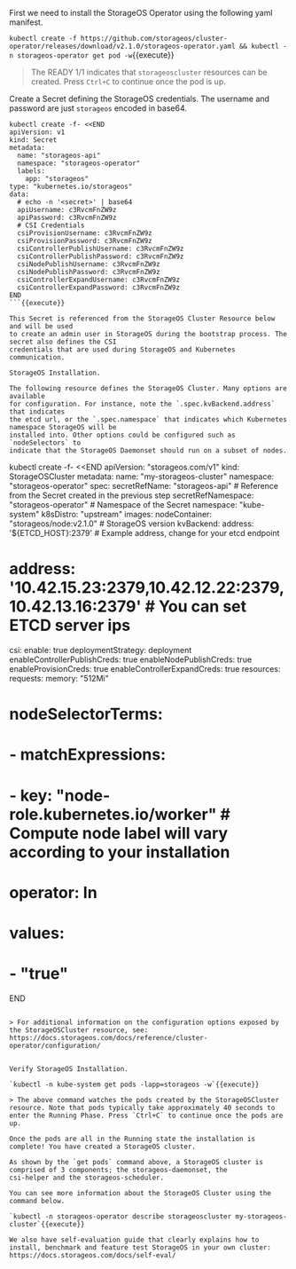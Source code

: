 
First we need to install the StorageOS Operator using the following yaml manifest.

`kubectl create -f https://github.com/storageos/cluster-operator/releases/download/v2.1.0/storageos-operator.yaml && kubectl -n storageos-operator get pod -w`{{execute}}

> The READY 1/1 indicates that `storageoscluster` resources can be created. Press `Ctrl+C` to continue once the pod is up.

Create a Secret defining the StorageOS credentials. The username and password are just `storageos` encoded in base64.

```
kubectl create -f- <<END
apiVersion: v1
kind: Secret
metadata:
  name: "storageos-api"
  namespace: "storageos-operator"
  labels:
    app: "storageos"
type: "kubernetes.io/storageos"
data:
  # echo -n '<secret>' | base64
  apiUsername: c3RvcmFnZW9z
  apiPassword: c3RvcmFnZW9z
  # CSI Credentials
  csiProvisionUsername: c3RvcmFnZW9z
  csiProvisionPassword: c3RvcmFnZW9z
  csiControllerPublishUsername: c3RvcmFnZW9z
  csiControllerPublishPassword: c3RvcmFnZW9z
  csiNodePublishUsername: c3RvcmFnZW9z
  csiNodePublishPassword: c3RvcmFnZW9z
  csiControllerExpandUsername: c3RvcmFnZW9z
  csiControllerExpandPassword: c3RvcmFnZW9z
END
```{{execute}}

This Secret is referenced from the StorageOS Cluster Resource below and will be used
to create an admin user in StorageOS during the bootstrap process. The secret also defines the CSI
credentials that are used during StorageOS and Kubernetes communication.

StorageOS Installation.

The following resource defines the StorageOS Cluster. Many options are available
for configuration. For instance, note the `.spec.kvBackend.address` that indicates
the etcd url, or the `.spec.namespace` that indicates which Kubernetes namespace StorageOS will be
installed into. Other options could be configured such as `nodeSelectors` to
indicate that the StorageOS Daemonset should run on a subset of nodes.

```
kubectl create -f- <<END
apiVersion: "storageos.com/v1"
kind: StorageOSCluster
metadata:
  name: "my-storageos-cluster"
  namespace: "storageos-operator"
spec:
  secretRefName: "storageos-api" # Reference from the Secret created in the previous step
  secretRefNamespace: "storageos-operator"  # Namespace of the Secret
  namespace: "kube-system"
  k8sDistro: "upstream"
  images:
    nodeContainer: "storageos/node:v2.1.0" # StorageOS version
  kvBackend:
    address: '${ETCD_HOST}:2379' # Example address, change for your etcd endpoint
  # address: '10.42.15.23:2379,10.42.12.22:2379,10.42.13.16:2379' # You can set ETCD server ips
  csi:
    enable: true
    deploymentStrategy: deployment
    enableControllerPublishCreds: true
    enableNodePublishCreds: true
    enableProvisionCreds: true
    enableControllerExpandCreds: true
  resources:
    requests:
    memory: "512Mi"
#  nodeSelectorTerms:
#    - matchExpressions:
#      - key: "node-role.kubernetes.io/worker" # Compute node label will vary according to your installation
#        operator: In
#        values:
#        - "true"
END
```{{execute}}

> For additional information on the configuration options exposed by the StorageOSCluster resource, see: https://docs.storageos.com/docs/reference/cluster-operator/configuration/


Verify StorageOS Installation.

`kubectl -n kube-system get pods -lapp=storageos -w`{{execute}}

> The above command watches the pods created by the StorageOSCluster resource. Note that pods typically take approximately 40 seconds to enter the Running Phase. Press `Ctrl+C` to continue once the pods are up.

Once the pods are all in the Running state the installation is complete! You have created a StorageOS cluster.

As shown by the `get pods` command above, a StorageOS cluster is comprised of 3 components; the storageos-daemonset, the
csi-helper and the storageos-scheduler.

You can see more information about the StorageOS Cluster using the command below.

`kubectl -n storageos-operator describe storageoscluster my-storageos-cluster`{{execute}}

We also have self-evaluation guide that clearly explains how to install, benchmark and feature test StorageOS in your own cluster: https://docs.storageos.com/docs/self-eval/
